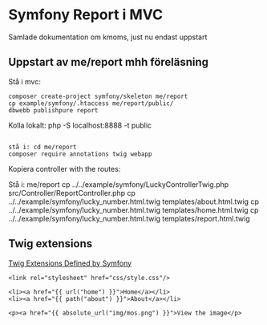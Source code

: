 Symfony Report i MVC
============================
Samlade dokumentation om kmoms, just nu endast uppstart



Uppstart av me/report mhh föreläsning
----------------------------

Stå i mvc:

```
composer create-project symfony/skeleton me/report
cp example/symfony/.htaccess me/report/public/
dbwebb publishpure report
```

Kolla lokalt:
php -S localhost:8888 -t public
```

stå i: cd me/report
composer require annotations twig webapp
```

Kopiera controller with the routes:

Stå i: me/report
cp ../../example/symfony/LuckyControllerTwig.php src/Controller/ReportController.php
cp ../../example/symfony/lucky_number.html.twig templates/about.html.twig
cp ../../example/symfony/lucky_number.html.twig templates/home.html.twig
cp ../../example/symfony/lucky_number.html.twig templates/report.html.twig




Twig extensions
----------------------------

[Twig Extensions Defined by Symfony](https://symfony.com/doc/current/reference/twig_reference.html)

```
<link rel="stylesheet" href="css/style.css"/>

<li><a href="{{ url("home") }}">Home</a></li>
<li><a href="{{ path("about") }}">About</a></li>

<p><a href="{{ absolute_url("img/mos.png") }}">View the image</p>
```

